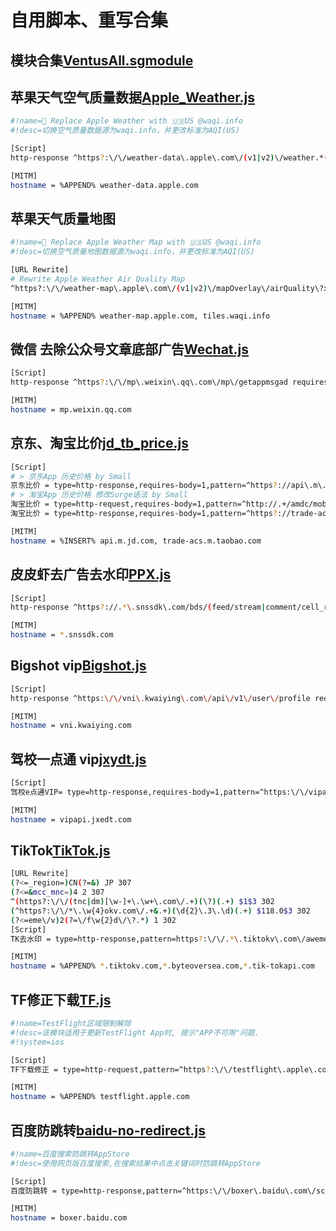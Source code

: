 # 自用脚本、重写合集
## 模块合集[VentusAll.sgmodule](https://raw.githubusercontent.com/ventusoon/ventus/main/Script/VentusAll.sgmodule)
  
## 苹果天气空气质量数据[Apple_Weather.js](https://raw.githubusercontent.com/ventusoon/ventus/main/Script/Apple_Weather.js)  
  ```bash
  #!name= Replace Apple Weather with 🇺🇸US @waqi.info
  #!desc=切换空气质量数据源为waqi.info，并更改标准为AQI(US)
  
  [Script]
  http-response ^https?:\/\/weather-data\.apple\.com\/(v1|v2)\/weather.*(?!dataSets=forecastNextHour)(include=.*air_quality.*|dataSets=.*airQuality.*).*(country=[A-Z]{2})?.* script-path=https://raw.githubusercontent.com/ventusoon/ventus/main/Script/Apple_Weather.js, requires-body=true, tag=Apple_Weather
  
  [MITM]
  hostname = %APPEND% weather-data.apple.com
  ```
## 苹果天气质量地图
  ```bash
  #!name= Replace Apple Weather Map with 🇺🇸US @waqi.info
  #!desc=切换空气质量地图数据源为waqi.info，并更改标准为AQI(US)

  [URL Rewrite]
  # Rewrite Apple Weather Air Quality Map
  ^https?:\/\/weather-map\.apple\.com\/(v1|v2)\/mapOverlay\/airQuality\?x=(-?\d+)&y=(-?\d+)&z=(-?\d+).*(country=CN)?.* https://tiles.waqi.info/tiles/usepa-aqi/$4/$2/$3.png?&scale=2&country=US&colorFormat=agr header

  [MITM]
  hostname = %APPEND% weather-map.apple.com, tiles.waqi.info
  ```
## 微信 去除公众号文章底部广告[Wechat.js](https://raw.githubusercontent.com/ventusoon/ventus/main/Script/Wechat.js)
  ```bash
  [Script]
  http-response ^https?:\/\/mp\.weixin\.qq\.com\/mp\/getappmsgad requires-body=1,max-size=0,script-path=https://raw.githubusercontent.com/ventusoon/ventus/main/Script/Wechat.js

  [MITM]
  hostname = mp.weixin.qq.com
  ```
## 京东、淘宝比价[jd_tb_price.js](https://raw.githubusercontent.com/ventusoon/ventus/main/Script/jd_tb_price.js)
  ```bash
  [Script]
  # > 京东App 历史价格 by Small
  京东比价 = type=http-response,requires-body=1,pattern=^https?://api\.m\.jd\.com/client\.action\?functionId=(wareBusiness|serverConfig|basicConfig),script-path=https://raw.githubusercontent.com/ventusoon/ventus/main/Script/jd_tb_price.js
  # > 淘宝App 历史价格 修改Surge语法 by Small
  淘宝比价 = type=http-request,requires-body=1,pattern=^http://.+/amdc/mobileDispatch,script-path=https://raw.githubusercontent.com/ventusoon/ventus/main/Script/jd_tb_price.js
  淘宝比价 = type=http-response,requires-body=1,pattern=^https?://trade-acs\.m\.taobao\.com/gw/mtop\.taobao\.detail\.getdetail,script-path=https://raw.githubusercontent.com/ventusoon/ventus/main/Script/jd_tb_price.js

  [MITM]
  hostname = %INSERT% api.m.jd.com, trade-acs.m.taobao.com
  ```
## 皮皮虾去广告去水印[PPX.js](https://raw.githubusercontent.com/ventusoon/ventus/main/Script/PPX.js)
  ```bash
  [Script]
  http-response ^https?://.*\.snssdk\.com/bds/(feed/stream|comment/cell_reply|cell/cell_comment|cell/detail|ward/list|user/favorite|user/cell_coment|user/cell_userfeed|user/publish_list) requires-body=1,max-size=-1,script-path=https://raw.githubusercontent.com/ventusoon/ventus/main/Script/PPX.js
  
  [MITM]
  hostname = *.snssdk.com
  ```
## Bigshot vip[Bigshot.js](https://raw.githubusercontent.com/ventusoon/ventus/main/Script/Bigshot.js)
  ```bash
  [Script]
  http-response ^https:\/\/vni\.kwaiying\.com\/api\/v1\/user\/profile requires-body=1,max-size=0,script-path=https://raw.githubusercontent.com/ventusoon/ventus/main/Script/Bigshot.js

  [MITM]
  hostname = vni.kwaiying.com
  ```
## 驾校一点通 vip[jxydt.js](https://raw.githubusercontent.com/ventusoon/ventus/main/Script/jxydt.js)
  ```bash
  [Script]
  驾校e点通VIP= type=http-response,requires-body=1,pattern=^https:\/\/vipapi\.jxedt\.com\/vip\/check,max-size=0,script-path=https://raw.githubusercontent.com/ventusoon/ventus/main/Script/jxydt.js
  
  [MITM]
  hostname = vipapi.jxedt.com
  ```
## TikTok[TikTok.js](https://raw.githubusercontent.com/ventusoon/ventus/main/Script/TikTok.js)
  ```bash
  [URL Rewrite]
(?<=_region=)CN(?=&) JP 307
(?<=&mcc_mnc=)4 2 307
^(https?:\/\/(tnc|dm)[\w-]+\.\w+\.com\/.+)(\?)(.+) $1$3 302
(^https?:\/\/*\.\w{4}okv.com\/.+&.+)(\d{2}\.3\.\d)(.+) $118.0$3 302
(?<=eme\/v)2(?=\/f\w{2}d\/\?.*) 1 302
  [Script]
  TK去水印 = type=http-response,pattern=https?:\/\/.*\.tiktokv\.com\/aweme\/v\d\/(feed|mix\/aweme|aweme\/post|(multi\/)?aweme\/detail|follow\/feed|nearby\/feed|search\/item|general\/search\/single|hot\/search\/video\/list|aweme\/favorite),requires-body=1,script-path=https://raw.githubusercontent.com/ventusoon/ventus/main/Script/TikTok.js

  [MITM]
  hostname = %APPEND% *.tiktokv.com,*.byteoversea.com,*.tik-tokapi.com
  ```
## TF修正下载[TF.js](https://raw.githubusercontent.com/ventusoon/ventus/main/Script/TF.js)
  ```bash
  #!name=TestFlight区域限制解除
  #!desc=该模块适用于更新TestFlight App时, 提示"APP不可用"问题.
  #!system=ios

  [Script]
  TF下载修正 = type=http-request,pattern=^https?:\/\/testflight\.apple\.com\/v\d\/accounts\/.+?\/install$,requires-body=1,max-size=0,script-path=https://raw.githubusercontent.com/ventusoon/ventus/main/Script/TF.js

  [MITM]
  hostname = %APPEND% testflight.apple.com
  ```
## 百度防跳转[baidu-no-redirect.js](https://raw.githubusercontent.com/ventusoon/ventus/main/Script/baidu-no-redirect.js)
  ```bash
  #!name=百度搜索防跳转AppStore
  #!desc=使用网页版百度搜索,在搜索结果中点击关键词时防跳转AppStore
  
  [Script]
  百度防跳转 = type=http-response,pattern=^https:\/\/boxer\.baidu\.com\/scheme\?scheme,script-path=https://raw.githubusercontent.com/ventusoon/ventus/main/Script/baidu-no-redirect.js

  [MITM]
  hostname = boxer.baidu.com
  ```
